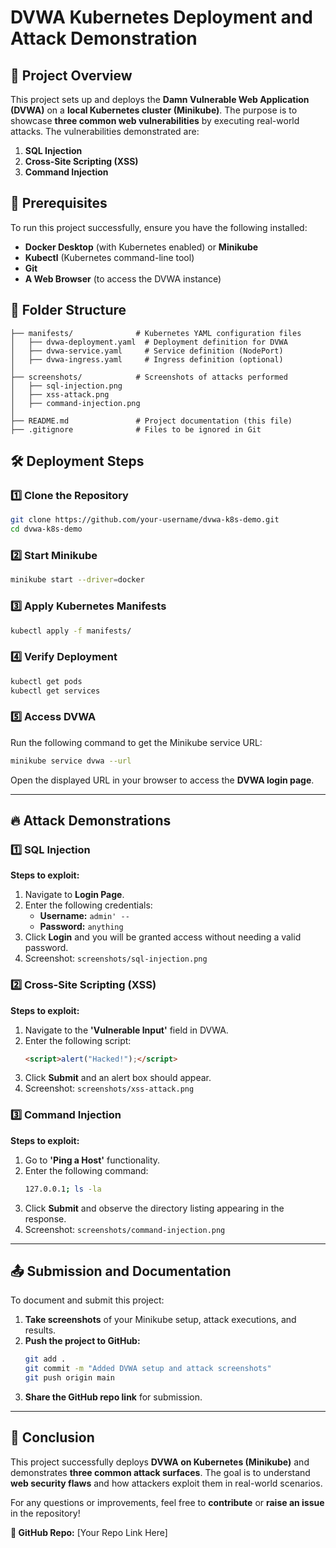  # DVWA Kubernetes Deployment and Attack Demonstration

## 📌 Project Overview
This project sets up and deploys the **Damn Vulnerable Web Application (DVWA)** on a **local Kubernetes cluster (Minikube)**. The purpose is to showcase **three common web vulnerabilities** by executing real-world attacks. The vulnerabilities demonstrated are:

1. **SQL Injection**
2. **Cross-Site Scripting (XSS)**
3. **Command Injection**

## 🚀 Prerequisites
To run this project successfully, ensure you have the following installed:

- **Docker Desktop** (with Kubernetes enabled) or **Minikube**
- **Kubectl** (Kubernetes command-line tool)
- **Git**
- **A Web Browser** (to access the DVWA instance)

## 📂 Folder Structure
```
├── manifests/              # Kubernetes YAML configuration files
│   ├── dvwa-deployment.yaml  # Deployment definition for DVWA
│   ├── dvwa-service.yaml     # Service definition (NodePort)
│   ├── dvwa-ingress.yaml     # Ingress definition (optional)
│
├── screenshots/            # Screenshots of attacks performed
│   ├── sql-injection.png
│   ├── xss-attack.png
│   ├── command-injection.png
│
├── README.md               # Project documentation (this file)
├── .gitignore              # Files to be ignored in Git
```

## 🛠️ Deployment Steps
### 1️⃣ Clone the Repository
```sh
git clone https://github.com/your-username/dvwa-k8s-demo.git
cd dvwa-k8s-demo
```

### 2️⃣ Start Minikube
```sh
minikube start --driver=docker
```

### 3️⃣ Apply Kubernetes Manifests
```sh
kubectl apply -f manifests/
```

### 4️⃣ Verify Deployment
```sh
kubectl get pods
kubectl get services
```

### 5️⃣ Access DVWA
Run the following command to get the Minikube service URL:
```sh
minikube service dvwa --url
```
Open the displayed URL in your browser to access the **DVWA login page**.

---

## 🔥 Attack Demonstrations

### 1️⃣ SQL Injection
**Steps to exploit:**
1. Navigate to **Login Page**.
2. Enter the following credentials:
   - **Username:** `admin' --`
   - **Password:** `anything`
3. Click **Login** and you will be granted access without needing a valid password.
4. Screenshot: `screenshots/sql-injection.png`

### 2️⃣ Cross-Site Scripting (XSS)
**Steps to exploit:**
1. Navigate to the **'Vulnerable Input'** field in DVWA.
2. Enter the following script:
   ```html
   <script>alert("Hacked!");</script>
   ```
3. Click **Submit** and an alert box should appear.
4. Screenshot: `screenshots/xss-attack.png`

### 3️⃣ Command Injection
**Steps to exploit:**
1. Go to **'Ping a Host'** functionality.
2. Enter the following command:
   ```sh
   127.0.0.1; ls -la
   ```
3. Click **Submit** and observe the directory listing appearing in the response.
4. Screenshot: `screenshots/command-injection.png`

---

## 📤 Submission and Documentation
To document and submit this project:
1. **Take screenshots** of your Minikube setup, attack executions, and results.
2. **Push the project to GitHub:**
   ```sh
   git add .
   git commit -m "Added DVWA setup and attack screenshots"
   git push origin main
   ```
3. **Share the GitHub repo link** for submission.

---

## 📌 Conclusion
This project successfully deploys **DVWA on Kubernetes (Minikube)** and demonstrates **three common attack surfaces**. The goal is to understand **web security flaws** and how attackers exploit them in real-world scenarios.

For any questions or improvements, feel free to **contribute** or **raise an issue** in the repository!

**🔗 GitHub Repo:** [Your Repo Link Here]


